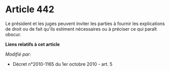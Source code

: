# Article 442

Le président et les juges peuvent inviter les parties à fournir les explications de droit ou de fait qu'ils estiment
nécessaires ou à préciser ce qui paraît obscur.

**Liens relatifs à cet article**

_Modifié par_:

  - Décret n°2010-1165 du 1er octobre 2010 - art. 5
